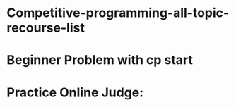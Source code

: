 # Competitive-programming-all-topic-recourse-list

# Beginner Problem with cp start

   # Practice Online Judge:
   
   
